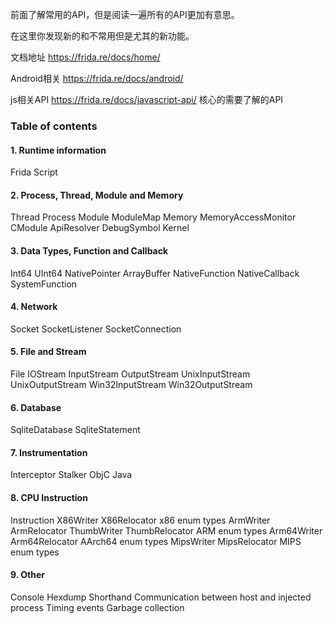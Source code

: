 
前面了解常用的API，但是阅读一遍所有的API更加有意思。

在这里你发现新的和不常用但是尤其的新功能。

文档地址 https://frida.re/docs/home/

Android相关 https://frida.re/docs/android/

js相关API https://frida.re/docs/javascript-api/ 核心的需要了解的API


### Table of contents


#### 1. Runtime information
Frida
Script

#### 2. Process, Thread, Module and Memory
Thread
Process
Module
ModuleMap
Memory
MemoryAccessMonitor
CModule
ApiResolver
DebugSymbol
Kernel

#### 3. Data Types, Function and Callback
Int64
UInt64
NativePointer
ArrayBuffer
NativeFunction
NativeCallback
SystemFunction

#### 4. Network
Socket
SocketListener
SocketConnection

#### 5. File and Stream
File
IOStream
InputStream
OutputStream
UnixInputStream
UnixOutputStream
Win32InputStream
Win32OutputStream

#### 6. Database
SqliteDatabase
SqliteStatement

#### 7. Instrumentation

Interceptor
Stalker
ObjC
Java

#### 8. CPU Instruction
Instruction
X86Writer
X86Relocator
x86 enum types
ArmWriter
ArmRelocator
ThumbWriter
ThumbRelocator
ARM enum types
Arm64Writer
Arm64Relocator
AArch64 enum types
MipsWriter
MipsRelocator
MIPS enum types

#### 9. Other
Console
Hexdump
Shorthand
Communication between host and injected process
Timing events
Garbage collection